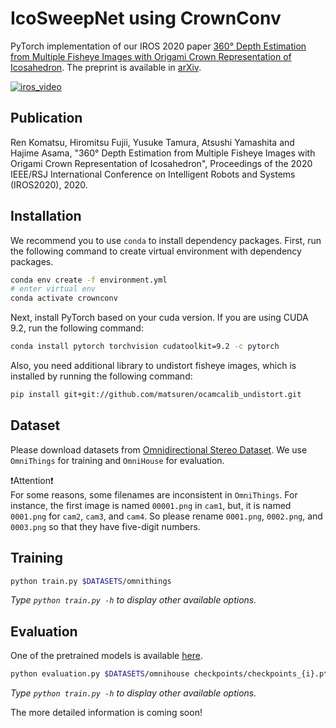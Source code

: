 # IcoSweepNet using CrownConv
PyTorch implementation of our IROS 2020 paper 
[360° Depth Estimation from Multiple Fisheye Images with Origami Crown Representation of Icosahedron](#). 
The preprint is available in [arXiv](https://arxiv.org/abs/2007.06891).

[![iros_video](https://img.youtube.com/vi/_vVD-zDMvyM/0.jpg)](https://youtu.be/_vVD-zDMvyM)


## Publication
Ren Komatsu, Hiromitsu Fujii, Yusuke Tamura, Atsushi Yamashita and Hajime Asama, "360° Depth Estimation from Multiple Fisheye Images with Origami Crown Representation of Icosahedron", Proceedings of the 2020 IEEE/RSJ International Conference on Intelligent Robots and Systems (IROS2020), 2020.

## Installation
We recommend you to use `conda` to install dependency packages.
First, run the following command to create virtual environment with dependency packages.
```bash
conda env create -f environment.yml
# enter virtual env
conda activate crownconv
```

Next, install PyTorch based on your cuda version. If you are using CUDA 9.2, run the following command:
```bash
conda install pytorch torchvision cudatoolkit=9.2 -c pytorch
```

Also, you need additional library to undistort fisheye images, which is installed by running the following command: 
```bash
pip install git+git://github.com/matsuren/ocamcalib_undistort.git
```

## Dataset
Please download datasets from [Omnidirectional Stereo Dataset](http://cvlab.hanyang.ac.kr/project/omnistereo/).
We use `OmniThings` for training and `OmniHouse` for evaluation.

:exclamation:Attention:exclamation:  
For some reasons, some filenames are inconsistent in `OmniThings`.
For instance, the first image is named `00001.png` in `cam1`, but, it is named `0001.png` for `cam2`, `cam3`, and `cam4`. So please rename `0001.png`, `0002.png`, and `0003.png` so that they have five-digit numbers.


## Training
```bash
python train.py $DATASETS/omnithings 
```
_Type `python train.py -h` to display other available options._

## Evaluation

One of the pretrained models is available [here](https://1drv.ms/u/s!Ao6oo2sMuht4tyrqjJbchskcqM-r?e=9TbnH5).

```bash
python evaluation.py $DATASETS/omnihouse checkpoints/checkpoints_{i}.pth --save_depth
```
_Type `python train.py -h` to display other available options._

The more detailed information is coming soon!